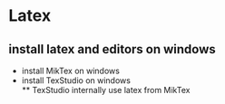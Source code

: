 # Latex
## install latex and editors on windows
* install MikTex on windows
* install TexStudio on windows  
** TexStudio internally use latex from MikTex
